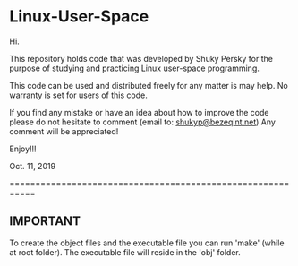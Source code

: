 # Linux-User-Space

Hi.

This repository holds code that was developed by Shuky Persky for the purpose of 
studying and practicing Linux user-space programming.

This code can be used and distributed freely for any matter is may help.
No warranty is set for users of this code.

If you find any mistake or have an idea about how to improve the code 
please do not hesitate to comment (email to: shukyp@bezeqint.net) 
Any comment will be appreciated!

Enjoy!!!

Oct. 11, 2019

===========================================================

IMPORTANT
------------
To create the object files and the executable file
you can run 'make' (while at root folder). 
The executable file will reside in the 'obj' folder.

